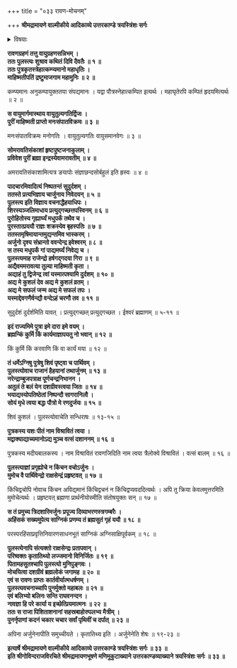 +++
title = "०३३ रावण-मोचनम्"

+++
**श्रीमद्रामायणे वाल्मीकीये आदिकाव्ये उत्तरकाण्डे त्रयस्त्रिंशः सर्गः**


<details><summary>विषयाः</summary>

दैवत-मुखाद् अर्जुन-कृत-रावण-बन्धन-श्राविणा पुलस्त्येन  
माहिष्मतीम् एत्यार्जुनाद् रावण-मोचनम् ॥ १ ॥
</details>


**रावणग्रहणं तत्तु वायुग्रहणसन्निभम् ।  
ततः पुलस्त्यः शुश्राव कथितं दिवि दैवतैः ॥ १ ॥  
ततः पुत्रकृतस्त्रेहात्कम्प्यमानो महाधृतिः ।  
माहिष्मतीपतिं द्रष्टुमाजगाम महामुनिः ॥ २ ॥**

कम्प्यमानः अनुकम्पायुक्ततया संपद्यमानः । यद्वा पौत्रस्नेहात्कम्पित इत्यर्थः । महाघृतेरपि कम्पितं हृदयमित्यर्थः ॥ २ ॥

**स वायुमार्गमास्थाय वायुतुल्यगतिर्द्विजः ।  
पुरीं माहिष्मती प्राप्तो मनःसंपातविक्रमः ॥ ३ ॥**

मनःसंपातविक्रमः मनोगतिः । वायुतुल्यगतिः वायुसमानवेगः ॥ ३ ॥

**सोमरावतिसंकाशां हृष्टपुष्टजनाकुलाम् ।  
प्रविवेश पुरीं ब्रह्मा इन्द्रस्येवामरावतीम् ॥ ४ ॥**

अमरावतिसंकाशामित्यत्र ङयापोः संज्ञाछन्दसोर्बहुलं इति ह्रस्वः ॥ ४ ॥

**पादचारमिवादित्यं निष्पतन्तं सुदुर्दशम् ।  
ततस्ते प्रत्यभिज्ञाय चार्जुनाय निवेदयन् ॥ ५ ॥  
पुलस्त्य इति विज्ञाय वचनाद्धैहयाधिपः ।  
शिरस्यञ्जलिमाधाय प्रत्युद्गच्छत्तपस्विनम् ॥ ६ ॥  
पुरोहितोस्य गृह्यार्घ्यं मधुपर्कं तथैव च ।  
पुरस्तात्प्रययौ राज्ञः शक्रस्येव बृहस्पतिः ॥ ७ ॥  
ततस्तमृषिमायान्तमुद्यन्तमिव भास्करम् ।  
अर्जुनो दृश्य संभ्रान्तो ववन्देन्द्र इवेश्वरम् ॥ ८ ॥  
स तस्य मधुपर्कं गां पाद्यमर्घ्यं निवेद्य च ।  
पुलस्त्यमाह राजेन्द्रो हर्षगद्गदया गिरा ॥ ९ ॥  
अद्यैवममरावत्या तुल्या माहिष्मती कृता ।  
अद्याहं तु द्विजेन्द्र त्वां यस्मात्पश्यामि दुर्दशम् ॥ १० ॥  
अद्य मे कुशलं देव अद्य मे कुशलं व्रतम् ।  
अद्य मे सफलं जन्म अद्य मे सफलं तपः ।  
यस्माद्देवगणैर्वन्द्यौ वन्देऽहं चरणौ तव ॥ ११ ॥**

सुदुर्दशं दुर्दर्शमिति यावत् । प्रत्युद्गच्छत् प्रत्युद्गच्छत । ईश्वरं ब्रह्माणम् ॥ ५-११ ॥

**इदं राज्यमिमे पुत्रा इमे दारा इमे वयम् ।  
ब्रह्मन्किं कुर्मि किं कार्यमाज्ञापयतु नो भवान् ॥ १२ ॥**

किं कुर्मि किं करवाणि किं वा कार्यं मया ॥ १२ ॥

**तं धर्मेऽग्निषु पुत्रेषु शिवं पृष्ट्वा च पार्थिवम् ।  
पुलस्त्योवाच राजानं हैहयानां तथार्जुनम् ॥ १३ ॥  
नरेन्द्राम्बुजपत्राक्ष पूर्णचन्द्रनिभानन ।  
अतुलं ते बलं येन दशग्रीवस्त्वया जितः ॥ १४ ॥  
भयाद्यस्योपतिष्ठेतां निष्पन्दौ सागरानिलौ ।  
सोयं मृधे त्वया बद्धः पौत्रो मे रणदुर्जयः ॥ १५ ॥**

शिवं कुशलं । पुलस्त्योवाचेति सन्धिराषः ॥ १३-१५ ॥

**पुत्रकस्य यशः पीतं नाम विश्रावितं त्वया ।  
मद्वाक्याद्याच्यमानोऽद्य मुञ्च वत्सं दशाननम् ॥ १६ ॥**

पुत्रकस्य मदीयबालकस्य । नाम विश्रावितं रावणजिदिति नाम त्वया त्रैलोक्ये विश्रावितं । वत्सं बालम् ॥ १६ ॥

**पुलस्त्याज्ञां प्रगृह्योचे न किंचन वचोऽर्जुनः ।  
मुमोच वै पार्थिवेन्द्रो राक्षसेन्द्रं प्रहृष्टवत् ॥ १७ ॥**

किंचिद्वचोपि नोवाच किंचन अविद्यमानं किंचिद्वचनं न किंचिद्वप्यवददित्यर्थः । अपि तु क्रिया केवलमुत्तरमिति मुमोचेत्यर्थः । प्रहृष्टवत् ब्रह्मणा प्रार्थनीयोस्मीति संतोषयुक्तः सन् ॥ १७ ॥

**स तं प्रमुच्य त्रिदशारिमर्जुनः प्रपूज्य दिव्याभरणस्त्रगम्बरैः ।  
अहिंसकं सख्यमुपेत्य साग्निकं प्रणम्य तं ब्रह्मसुतं गृहं ययौ ॥ १८ ॥**

परस्परहिंसाप्रवृत्तिनिवारणसाधनभूतं साग्निकं अग्निसाक्षिपूर्वकम् ॥ १८ ॥

**पुलस्त्येनापि संत्यक्तो राक्षसेन्द्रः प्रतापवान् ।  
परिष्वक्तः कृतातिथ्यो लज्जमानो विनिर्जितः ॥ १९ ॥  
पितामहसुतश्चापि पुलस्त्यो मुनिपुङ्गवः ।  
मोचयित्वा दशग्रीवं ब्रह्मलोकं जगामह ॥ २० ॥  
एवं स रावणः प्राप्तः कार्तवीर्यात्मधर्षणम् ।  
पुलस्त्यवचनाच्चापि पुनर्मुक्तो महाबलः ॥ २१ ॥  
एवं बलिभ्यो बलिनः सन्ति राघवनन्दन ।  
नावज्ञा हि परे कार्या य इच्छेत्प्रियमात्मनः ॥ २२ ॥  
ततः स राजा पिशिताशनानां सहस्रबाहोरुपलभ्य मैत्रीम् ।  
पुनर्नृपाणां कदनं चकार चचार सर्वां पृथिवीं च दर्पात् ॥ २३ ॥**

अपिना अर्जुनेनापीति समुच्चीयते । कृतातिथ्य इति । अर्जुनेनेति शेषः ॥ १९-२३ ॥

**इत्यार्षे श्रीमद्रामायणे वाल्मीकीये आदिकाव्ये उत्तरकाण्डे त्रयस्त्रिंशः सर्गः ॥ ३३ ॥  
इति श्रीगोविन्दराजविरचिते श्रीमद्रामायणभूषणे मणिमुकुटाख्याने उत्तरकाण्डव्याख्याने त्रयस्त्रिंशः सर्गः ॥ ३३ ॥**
